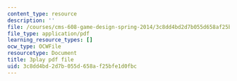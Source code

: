 ```yaml
---
content_type: resource
description: ''
file: /courses/cms-608-game-design-spring-2014/3c8dd4bd2d7b055d658af25bfe1d0fbc_1506701.pdf
file_type: application/pdf
learning_resource_types: []
ocw_type: OCWFile
resourcetype: Document
title: 3play pdf file
uid: 3c8dd4bd-2d7b-055d-658a-f25bfe1d0fbc
---
```

